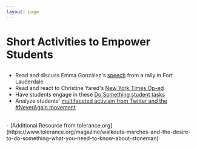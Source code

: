 ```yaml
---
layout: page
---
```


Short Activities to Empower Students
============
## 

- Read and discuss Emma González's [speech](https://www.nytimes.com/2018/02/18/us/emma-gonzalez-florida-shooting.html "Link to speech") from a rally in Fort Lauderdale
- Read and react to Christine Yared's [New York Times Op-ed](https://www.nytimes.com/2018/02/18/opinion/florida-school-shooting-guns.html?mtrref=www.google.com&assetType=opinion "Link to Op-ed")
- Have students engage in these [Do Something student tasks](https://www.tolerance.org/classroom-resources/student-tasks/do-something)
- Analyze students' [multifaceted activism from Twitter and the #NeverAgain movement](https://www.newyorker.com/news/news-desk/how-the-survivors-of-parkland-began-the-never-again-movement)
<br>
- [Additional Resource from tolerance.org](https://www.tolerance.org/magazine/walkouts-marches-and-the-desire-to-do-something-what-you-need-to-know-about-stoneman)
